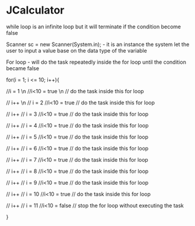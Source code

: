# JCalculator

while loop is an infinite loop but it will terminate if the condition become false

Scanner sc = new Scanner(System.in); - it is an instance the system let the user to input a value base on the data type of the variable

For loop - will do the task repeatedly inside the for loop until the condition became false

for(i = 1; i <= 10; i++){

 //i = 1 \n
 //i<10 = true \n
 // do the task inside this for loop
 
 // i++ \n
 // i = 2
 //i<10 = true
 // do the task inside this for loop
 
 
 // i++
 // i = 3
 //i<10 = true
 // do the task inside this for loop
 
 // i++
 // i = 4
 //i<10 = true
 // do the task inside this for loop
 
 // i++
 // i = 5
 //i<10 = true
 // do the task inside this for loop
 
 // i++
 // i = 6
 //i<10 = true
 // do the task inside this for loop
 
 // i++
 // i = 7
 //i<10 = true
 // do the task inside this for loop
 
 // i++
 // i = 8
 //i<10 = true
 // do the task inside this for loop
 
 // i++
 // i = 9
 //i<10 = true
 // do the task inside this for loop
 
 // i++
 // i = 10
 //i<10 = true
 // do the task inside this for loop
 
 // i++
 // i = 11
 //i<10 = false
 // stop the for loop without executing the task
 
}
